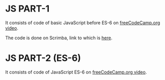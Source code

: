 # JS PART-1 
It consists of code of basic JavaScript before ES-6 on [freeCodeCamp.org video](https://www.youtube.com/watch?v=PkZNo7MFNFg).

The code is done on Scrimba, link to which is [here](https://scrimba.com/c/cPG6zBug).

# JS PART-2 (ES-6)
It consists of code of JavaScript ES-6 on [freeCodeCamp.org video]((https://www.youtube.com/watch?v=PkZNo7MFNFg)).

